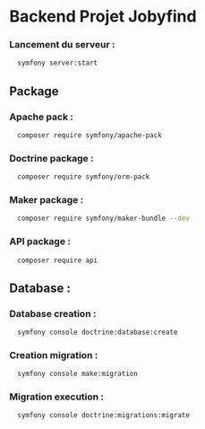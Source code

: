# Backend Projet Jobyfind

### Lancement du serveur :
```bash
  symfony server:start
```


## Package
### Apache pack :
```bash
  composer require symfony/apache-pack 
```
### Doctrine package :
```bash
  composer require symfony/orm-pack
```

### Maker package :
```bash
  composer require symfony/maker-bundle --dev
```

### API package :
```bash
  composer require api
```

## Database :

### Database creation :
```bash
  symfony console doctrine:database:create
```

### Creation migration :
```bash
  symfony console make:migration
```

### Migration execution :
```bash
  symfony console doctrine:migrations:migrate
```